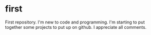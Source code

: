 # first
First repository.
I'm new to code and programming. I'm starting to put together some projects to put up on github. I appreciate all comments.
